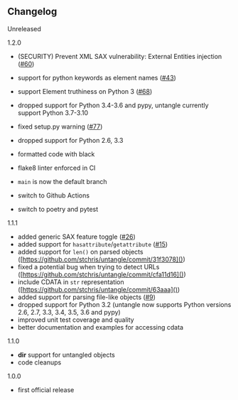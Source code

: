 Changelog
---------

Unreleased

1.2.0
- (SECURITY) Prevent XML SAX vulnerability: External Entities injection ([#60](https://github.com/stchris/untangle/issues/60))
- support for python keywords as element names ([#43](https://github.com/stchris/untangle/pull/43))
- support Element truthiness on Python 3 ([#68](https://github.com/stchris/untangle/pull/68/))
- dropped support for Python 3.4-3.6 and pypy, untangle currently support Python 3.7-3.10
- fixed setup.py warning ([#77](https://github.com/stchris/untangle/pull/77/))

- dropped support for Python 2.6, 3.3
- formatted code with black
- flake8 linter enforced in CI
- `main` is now the default branch
- switch to Github Actions
- switch to poetry and pytest

1.1.1
- added generic SAX feature toggle ([#26](https://github.com/stchris/untangle/pull/26))
- added support for `hasattribute`/`getattribute` ([#15](https://github.com/stchris/untangle/pull/15))
- added support for `len()` on parsed objects ([https://github.com/stchris/untangle/commit/31f3078]())
- fixed a potential bug when trying to detect URLs ([https://github.com/stchris/untangle/commit/cfa11d16]())
- include CDATA in `str` representation ([https://github.com/stchris/untangle/commit/63aaa]())
- added support for parsing file-like objects ([#9](https://github.com/stchris/untangle/issues/9))
- dropped support for Python 3.2 (untangle now supports Python versions 2.6, 2.7, 3.3, 3.4, 3.5, 3.6 and pypy)
- improved unit test coverage and quality
- better documentation and examples for accessing cdata

1.1.0
- __dir__ support for untangled objects
- code cleanups

1.0.0
- first official release

